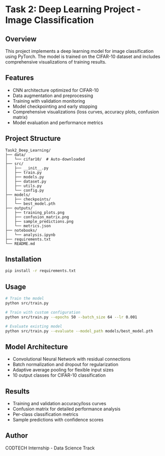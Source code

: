 # Task 2: Deep Learning Project - Image Classification

## Overview
This project implements a deep learning model for image classification using PyTorch. The model is trained on the CIFAR-10 dataset and includes comprehensive visualizations of training results.

## Features
- CNN architecture optimized for CIFAR-10
- Data augmentation and preprocessing
- Training with validation monitoring
- Model checkpointing and early stopping
- Comprehensive visualizations (loss curves, accuracy plots, confusion matrix)
- Model evaluation and performance metrics

## Project Structure
```
Task2_Deep_Learning/
├── data/
│   └── cifar10/  # Auto-downloaded
├── src/
│   ├── __init__.py
│   ├── train.py
│   ├── models.py
│   ├── dataset.py
│   ├── utils.py
│   └── config.py
├── models/
│   ├── checkpoints/
│   └── best_model.pth
├── outputs/
│   ├── training_plots.png
│   ├── confusion_matrix.png
│   ├── sample_predictions.png
│   └── metrics.json
├── notebooks/
│   └── analysis.ipynb
├── requirements.txt
└── README.md
```

## Installation
```bash
pip install -r requirements.txt
```

## Usage
```bash
# Train the model
python src/train.py

# Train with custom configuration
python src/train.py --epochs 50 --batch_size 64 --lr 0.001

# Evaluate existing model
python src/train.py --evaluate --model_path models/best_model.pth
```

## Model Architecture
- Convolutional Neural Network with residual connections
- Batch normalization and dropout for regularization
- Adaptive average pooling for flexible input sizes
- 10 output classes for CIFAR-10 classification

## Results
- Training and validation accuracy/loss curves
- Confusion matrix for detailed performance analysis
- Per-class classification metrics
- Sample predictions with confidence scores

## Author
CODTECH Internship - Data Science Track

